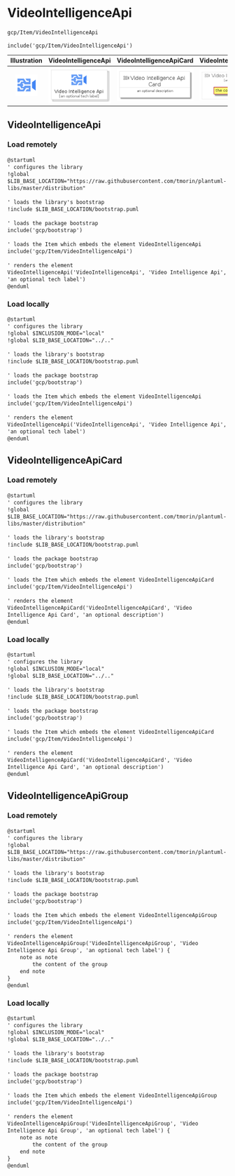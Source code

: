 # VideoIntelligenceApi


```text
gcp/Item/VideoIntelligenceApi
```

```text
include('gcp/Item/VideoIntelligenceApi')
```



| Illustration | VideoIntelligenceApi | VideoIntelligenceApiCard | VideoIntelligenceApiGroup |
| :---: | :---: | :---: | :---: |
| ![illustration for Illustration](../../gcp/Item/VideoIntelligenceApi.png) | ![illustration for VideoIntelligenceApi](../../gcp/Item/VideoIntelligenceApi.Local.png) | ![illustration for VideoIntelligenceApiCard](../../gcp/Item/VideoIntelligenceApiCard.Local.png) | ![illustration for VideoIntelligenceApiGroup](../../gcp/Item/VideoIntelligenceApiGroup.Local.png) |




## VideoIntelligenceApi

### Load remotely
```plantuml
@startuml
' configures the library
!global $LIB_BASE_LOCATION="https://raw.githubusercontent.com/tmorin/plantuml-libs/master/distribution"

' loads the library's bootstrap
!include $LIB_BASE_LOCATION/bootstrap.puml

' loads the package bootstrap
include('gcp/bootstrap')

' loads the Item which embeds the element VideoIntelligenceApi
include('gcp/Item/VideoIntelligenceApi')

' renders the element
VideoIntelligenceApi('VideoIntelligenceApi', 'Video Intelligence Api', 'an optional tech label')
@enduml
```

### Load locally
```plantuml
@startuml
' configures the library
!global $INCLUSION_MODE="local"
!global $LIB_BASE_LOCATION="../.."

' loads the library's bootstrap
!include $LIB_BASE_LOCATION/bootstrap.puml

' loads the package bootstrap
include('gcp/bootstrap')

' loads the Item which embeds the element VideoIntelligenceApi
include('gcp/Item/VideoIntelligenceApi')

' renders the element
VideoIntelligenceApi('VideoIntelligenceApi', 'Video Intelligence Api', 'an optional tech label')
@enduml
```

## VideoIntelligenceApiCard

### Load remotely
```plantuml
@startuml
' configures the library
!global $LIB_BASE_LOCATION="https://raw.githubusercontent.com/tmorin/plantuml-libs/master/distribution"

' loads the library's bootstrap
!include $LIB_BASE_LOCATION/bootstrap.puml

' loads the package bootstrap
include('gcp/bootstrap')

' loads the Item which embeds the element VideoIntelligenceApiCard
include('gcp/Item/VideoIntelligenceApi')

' renders the element
VideoIntelligenceApiCard('VideoIntelligenceApiCard', 'Video Intelligence Api Card', 'an optional description')
@enduml
```

### Load locally
```plantuml
@startuml
' configures the library
!global $INCLUSION_MODE="local"
!global $LIB_BASE_LOCATION="../.."

' loads the library's bootstrap
!include $LIB_BASE_LOCATION/bootstrap.puml

' loads the package bootstrap
include('gcp/bootstrap')

' loads the Item which embeds the element VideoIntelligenceApiCard
include('gcp/Item/VideoIntelligenceApi')

' renders the element
VideoIntelligenceApiCard('VideoIntelligenceApiCard', 'Video Intelligence Api Card', 'an optional description')
@enduml
```

## VideoIntelligenceApiGroup

### Load remotely
```plantuml
@startuml
' configures the library
!global $LIB_BASE_LOCATION="https://raw.githubusercontent.com/tmorin/plantuml-libs/master/distribution"

' loads the library's bootstrap
!include $LIB_BASE_LOCATION/bootstrap.puml

' loads the package bootstrap
include('gcp/bootstrap')

' loads the Item which embeds the element VideoIntelligenceApiGroup
include('gcp/Item/VideoIntelligenceApi')

' renders the element
VideoIntelligenceApiGroup('VideoIntelligenceApiGroup', 'Video Intelligence Api Group', 'an optional tech label') {
    note as note
        the content of the group
    end note
}
@enduml
```

### Load locally
```plantuml
@startuml
' configures the library
!global $INCLUSION_MODE="local"
!global $LIB_BASE_LOCATION="../.."

' loads the library's bootstrap
!include $LIB_BASE_LOCATION/bootstrap.puml

' loads the package bootstrap
include('gcp/bootstrap')

' loads the Item which embeds the element VideoIntelligenceApiGroup
include('gcp/Item/VideoIntelligenceApi')

' renders the element
VideoIntelligenceApiGroup('VideoIntelligenceApiGroup', 'Video Intelligence Api Group', 'an optional tech label') {
    note as note
        the content of the group
    end note
}
@enduml
```

